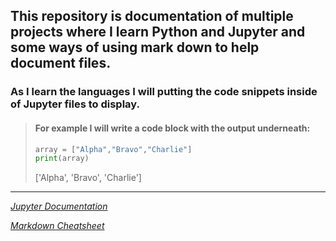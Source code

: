 ## This repository is documentation of multiple projects where I learn Python and Jupyter and some ways of using mark down to help document files.

### As I learn the languages I will putting the code snippets inside of Jupyter files to display.
> #### For example I will write a code block with the output underneath:  
>```Python
>array = ["Alpha","Bravo","Charlie"]
>print(array)
>```
>['Alpha', 'Bravo', 'Charlie']

---

*[Jupyter Documentation][2]*

*[Markdown Cheatsheet][1]*

[1]:https://github.com/adam-p/markdown-here/wiki/Markdown-Cheatsheet
[2]:Documentation
